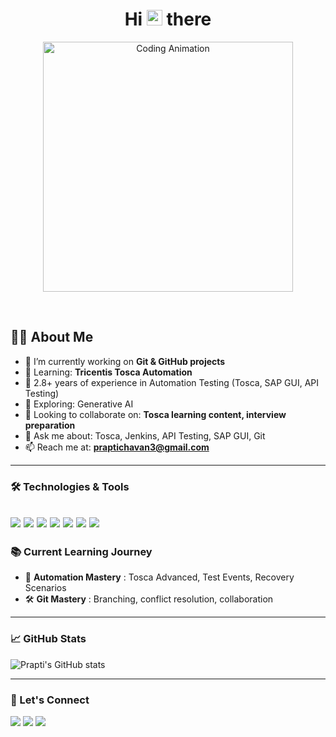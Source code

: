 <h1 align="center">Hi <img src="https://raw.githubusercontent.com/Tarikul-Islam-Anik/Telegram-Animated-Emojis/main/People/Waving%20Hand.webp" alt="Waving Hand" width="25" height="25" /> there   </h1>



<p align="center">
  <img src="https://user-images.githubusercontent.com/74038190/212750155-3ceddfbd-19d3-40a3-87af-8d329c8323c4.gif" width="400" alt="Coding Animation">
</p>

<br>

## 👩‍💻 About Me


- 🔭 I’m currently working on **Git & GitHub projects**
- 🌱 Learning: **Tricentis Tosca Automation**
- 💼 2.8+ years of experience in Automation Testing (Tosca, SAP GUI, API Testing)
- 🧠 Exploring: Generative AI 
- 👯 Looking to collaborate on: **Tosca learning content, interview preparation**
- 💬 Ask me about: Tosca, Jenkins, API Testing, SAP GUI, Git
- 📫 Reach me at: **praptichavan3@gmail.com**


---

### 🛠️ Technologies & Tools

<h2>
  <img src="https://img.shields.io/badge/Java-007396?style=flat&logo=java&logoColor=white" />
  <img src="https://img.shields.io/badge/Selenium-43B02A?style=flat&logo=selenium&logoColor=white" />
  <img src="https://img.shields.io/badge/Tosca-0175C2?style=flat&logo=tricentis&logoColor=white" />
  <img src="https://img.shields.io/badge/Postman-FF6C37?style=flat&logo=postman&logoColor=white" />
  <img src="https://img.shields.io/badge/Git-F05032?style=flat&logo=git&logoColor=white" />
  <img src="https://img.shields.io/badge/Jenkins-D24939?style=flat&logo=jenkins&logoColor=white" />
  <img src="https://img.shields.io/badge/VSCode-007ACC?style=flat&logo=visualstudiocode&logoColor=white" />
</h2>



### 📚 Current Learning Journey

- 🧠 **Automation Mastery** : Tosca Advanced, Test Events, Recovery Scenarios  
- 🛠️ **Git Mastery** : Branching, conflict resolution, collaboration  

---

### 📈 GitHub Stats


  ![Prapti's GitHub stats](https://github-readme-stats.vercel.app/api?username=prapti3&theme=aura&show_icons=true)
  

---

### 🔗 Let's Connect

<p>
  <a href="mailto:praptichavan3@gmail.com"><img src="https://img.shields.io/badge/Gmail-D14836?style=flat&logo=gmail&logoColor=white" /></a>
  <a href="https://www.linkedin.com/in/prapti-chavan/"><img src="https://img.shields.io/badge/LinkedIn-0077B5?style=flat&logo=linkedin&logoColor=white" /></a>
  <a href="https://github.com/prapti3"><img src="https://img.shields.io/badge/GitHub-100000?style=flat&logo=github&logoColor=white" /></a>
</p>
